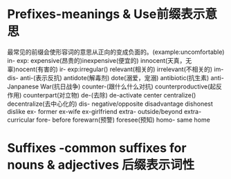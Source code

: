 # Prefixes-meanings & Use前缀表示意思
最常见的前缀会使形容词的意思从正向的变成负面的。(example:uncomfortable)
in-
exp: expensive(昂贵的)inexpensive(便宜的) innocent(天真，无辜)nocent(有害的)
ir-
exp:irregular() relevant(相关的) irrelevant(不相关的)
im-
dis-
anti-(表示反抗)  antidote(解毒剂) dote(溺爱，宠溺) antibiotic(抗生素) anti-Janpanese War(抗日战争)
counter-(跟什么什么对抗) counterproductive(起反作用) counterpart(对立物)
de-(去除) de-activate center centralize() decentralize(去中心化的)
dis- negative/opposite disadvantage dishonest dislike
ex- former ex-wife ex-girlfriend
extra- outside/beyond extra-curricular
fore- before forewarn(预警) foresee(预知)
homo- same home
# Suffixes -common suffixes for nouns & adjectives 后缀表示词性
